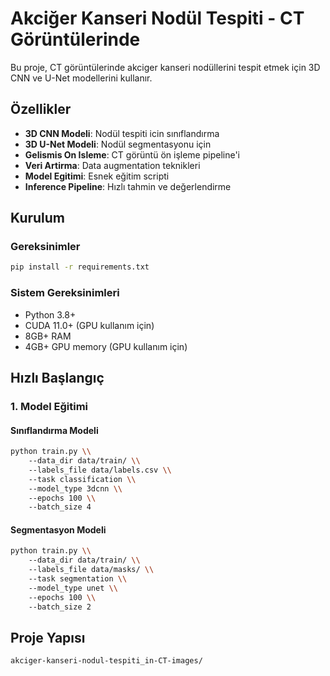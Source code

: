 ﻿# Akciğer Kanseri Nodül Tespiti - CT Görüntülerinde

Bu proje, CT görüntülerinde akciger kanseri nodüllerini tespit etmek için 3D CNN ve U-Net modellerini kullanır.

## Özellikler

- **3D CNN Modeli**: Nodül tespiti icin sınıflandırma
- **3D U-Net Modeli**: Nodül segmentasyonu için
- **Gelismis On Isleme**: CT görüntü ön işleme pipeline'i
- **Veri Artirma**: Data augmentation teknikleri
- **Model Egitimi**: Esnek eğitim scripti
- **Inference Pipeline**: Hızlı tahmin ve değerlendirme

## Kurulum

### Gereksinimler

```bash
pip install -r requirements.txt
```

### Sistem Gereksinimleri

- Python 3.8+
- CUDA 11.0+ (GPU kullanım için)
- 8GB+ RAM
- 4GB+ GPU memory (GPU kullanım için)

## Hızlı Başlangıç

### 1. Model Eğitimi

#### Sınıflandırma Modeli
```bash
python train.py \\
    --data_dir data/train/ \\
    --labels_file data/labels.csv \\
    --task classification \\
    --model_type 3dcnn \\
    --epochs 100 \\
    --batch_size 4
```

#### Segmentasyon Modeli
```bash
python train.py \\
    --data_dir data/train/ \\
    --labels_file data/masks/ \\
    --task segmentation \\
    --model_type unet \\
    --epochs 100 \\
    --batch_size 2
```

## Proje Yapısı

```
akciger-kanseri-nodul-tespiti_in-CT-images/


